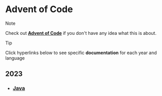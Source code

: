 # Advent of Code

> [!NOTE]
> Check out **[Advent of Code](https://adventofcode.com/)** if you don't have any idea what this is about.

> [!TIP]
> Click hyperlinks below to see specific **documentation** for each year and language

## 2023
* ### [Java](./year2023/adventOfJava)
